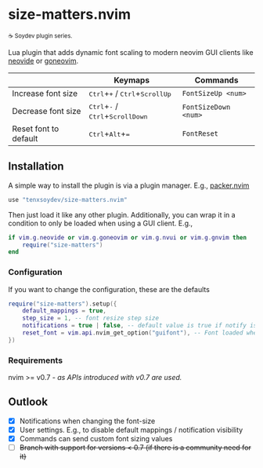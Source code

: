 # size-matters.nvim

<sub>☕ Soydev plugin series.<sub>

Lua plugin that adds dynamic font scaling to modern neovim GUI clients like [neovide][1] or [goneovim][2].

|                       | **Keymaps**                                                          | **Commands**         |
| --------------------- | -------------------------------------------------------------------- | -------------------- |
| Increase font size    | <kbd>Ctrl</kbd>+<kbd>+</kbd> / <kbd>Ctrl</kbd>+<kbd>ScrollUp</kbd>   | `FontSizeUp <num>`   |
| Decrease font size    | <kbd>Ctrl</kbd>+<kbd>-</kbd> / <kbd>Ctrl</kbd>+<kbd>ScrollDown</kbd> | `FontSizeDown <num>` |
| Reset font to default | <kbd>Ctrl</kbd>+<kbd>Alt</kbd>+<kbd>=</kbd>                          | `FontReset`          |

## Installation

A simple way to install the plugin is via a plugin manager. E.g., [packer.nvim][3]

```lua
use "tenxsoydev/size-matters.nvim"
```

Then just load it like any other plugin. Additionally, you can wrap it in a condition to only be loaded when using a GUI client. E.g.,

```lua
if vim.g.neovide or vim.g.goneovim or vim.g.nvui or vim.g.gnvim then
	require("size-matters")
end
```

### Configuration

If you want to change the configuration, these are the defaults

```lua
require("size-matters").setup({
	default_mappings = true,
	step_size = 1, -- font resize step size
	notifications = true | false, -- default value is true if notify is installed else false
	reset_font = vim.api.nvim_get_option("guifont"), -- Font loaded when using the reset cmd / shortcut
})
```

### Requirements

nvim >= v0.7 _- as APIs introduced with v0.7 are used._

## Outlook

-  [x] Notifications when changing the font-size
-  [x] User settings. E.g., to disable default mappings / notification visibility
-  [x] Commands can send custom font sizing values
-  [ ] ~~Branch with support for versions \< 0.7 (if there is a community need for it)~~

[1]: https://github.com/neovide/neovide
[2]: https://github.com/akiyosi/goneovim
[3]: https://github.com/wbthomason/packer.nvim
